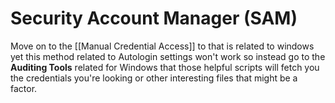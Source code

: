 # Security Account Manager (SAM)

Move on to the [[Manual Credential Access]] to that is related to windows yet this method related to Autologin settings won't work so instead go to the **Auditing Tools** related for Windows that those helpful scripts will fetch you the credentials you're looking or other interesting files that might be a factor.